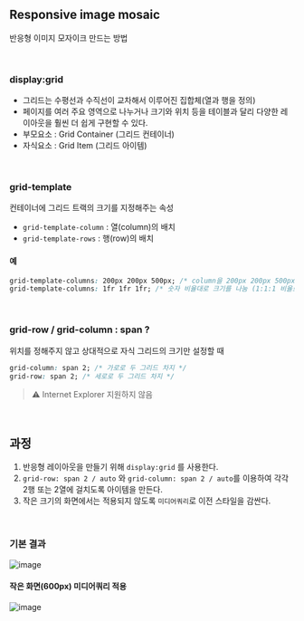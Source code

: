 ## Responsive image mosaic

반응형 이미지 모자이크 만드는 방법

<br>

### display:grid

- 그리드는 수평선과 수직선이 교차해서 이루어진 집합체(열과 행을 정의)
- 페이지를 여러 주요 영역으로 나누거나 크기와 위치 등을 테이블과 달리 다양한 레이아웃을 훨씬 더 쉽게 구현할 수 있다.
- 부모요소 : Grid Container (그리드 컨테이너)
- 자식요소 : Grid Item (그리드 아이템)

<br>

### grid-template

컨테이너에 그리드 트랙의 크기를 지정해주는 속성

- `grid-template-column` : 열(column)의 배치
- `grid-template-rows` : 행(row)의 배치

#### 예

```css
grid-template-columns: 200px 200px 500px; /* column을 200px 200px 500px 로 세조각으로 나눔 */
grid-template-columns: 1fr 1fr 1fr; /* 숫자 비율대로 크기를 나눔 (1:1:1 비율로 3 column) */
```

<br>

### grid-row / grid-column : span ?

위치를 정해주지 않고 상대적으로 자식 그리드의 크기만 설정할 때

```css
grid-column: span 2; /* 가로로 두 그리드 차지 */
grid-row: span 2; /* 세로로 두 그리드 차지 */
```

> ⚠ Internet Explorer 지원하지 않음

<br>

## 과정

1. 반응형 레이아웃을 만들기 위해 `display:grid` 를 사용한다.
2. `grid-row: span 2 / auto` 와 `grid-column: span 2 / auto`를 이용하여 각각 2행 또는 2열에 걸치도록 아이템을 만든다.
3. 작은 크기의 화면에서는 적용되지 않도록 `미디어쿼리`로 이전 스타일을 감싼다.

<br>

### 기본 결과
![image](https://user-images.githubusercontent.com/47467774/131639364-c9c62fff-6446-4144-9581-d27b7bc6d165.png)


#### 작은 화면(600px) 미디어쿼리 적용
![image](https://user-images.githubusercontent.com/47467774/131639671-624c7326-6e50-4bc8-911e-ed6820237c02.png)

